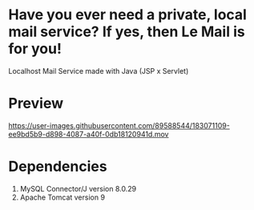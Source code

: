# Have you ever need a private, local mail service? If yes, then Le Mail is for you!

Localhost Mail Service made with Java (JSP x Servlet)

# Preview

https://user-images.githubusercontent.com/89588544/183071109-ee9bd5b9-d898-4087-a40f-0db18120941d.mov

# Dependencies
  1. MySQL Connector/J version 8.0.29
  2. Apache Tomcat version 9
